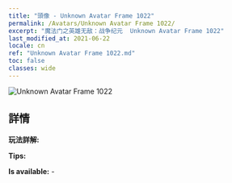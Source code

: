 ```yaml
---
title: "頭像 - Unknown Avatar Frame 1022"
permalink: /Avatars/Unknown Avatar Frame 1022/
excerpt: "魔法门之英雄无敌：战争纪元  Unknown Avatar Frame 1022"
last_modified_at: 2021-06-22
locale: cn
ref: "Unknown Avatar Frame 1022.md"
toc: false
classes: wide
---
```

 ![Unknown Avatar Frame 1022](/images/a/avatarFrame_22.png)

## 詳情

 **玩法詳解:**  

 **Tips:**  

 **Is available:**  - 

